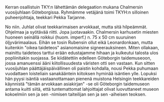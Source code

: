 
Kerran osallistuin TKY:n lähettämän delegaation mukana Chalmersin vuosijuhlaan Göteborgissa. 
Ryhmämme vetäjänä toimi TKYH:n silloinen puheenjohtaja, teekkari Pekka Tarjanne. 	

No niin. Juhlat olivat teekkarimaisen arvokkaat, mutta sitä hilpeämmät. Ohjelmaa ja syötävää riitti. 
Jopa juotavaakin. Chalmersin karhusetin miesten huoneen seinällä roikkui (huom. imperf.) n. 75 x 50 
cm suuruinen öljyvärimaalaus. Eihän se tosin Rubensin ollut eikä Leonardonkaan, mutta kuitenkin 
"oikea taideteos" asianomaisine signeerauksineen. Miten ollakaan, mainittu taideteos tarttui erään 
edustajamme hihaan ja kulkeutui talosta ulos popliinitakin suojassa. Se kiidätettiin edelleen Göteborgin 
taidemuseoon, jossa amanuenssi ääni kiitollisuudesta väristen otti sen vastaan. Kun sitten vuosijuhlan 
päättäjäispäivällinen oli paistin kohdalla, nousi Pekka puhumaan vuodattaen loisteliain sanakääntein 
kiitoksen hyminää isäntien ylle. Lopuksi hän pyysi isäntiä vastaanottamaan pienenä muistona 
Helsingin teekkareiden käynnistä "tämän arvokkaan asiakirjan" -se oli Göteborgin taidemuseon antama 
kuitti siitä, että tuntemattomat lahjoittajat olivat luovuttaneet museon kokoelmiin sen ja sen -nimisen 
taiteilijan sen ja sen -aiheisen teoksen.